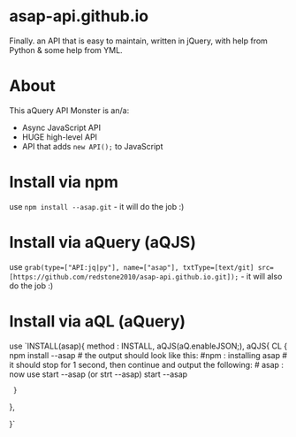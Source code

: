 # asap-api.github.io
Finally. an API that is easy to maintain, written in jQuery, with help from Python & some help from YML.
# About
This aQuery API Monster is an/a:
- Async JavaScript API
- HUGE high-level API
- API that adds `new API();` to JavaScript
# Install via npm
use `npm install --asap.git` - it will do the job :)
# Install via aQuery (aQJS)
use `grab(type=["API:jq|py"], name=["asap"], txtType=[text/git] src=[https://github.com/redstone2010/asap-api.github.io.git]);` - it will also do the job :)
# Install via aQL (aQuery)
use `INSTALL(asap){
  method : INSTALL,
  aQJS(aQ.enableJSON;),
  aQJS{
    CL {
      npm install --asap
      \# the output should look like this:
      \#npm : installing asap
      \# it should stop for 1 second, then continue and output the following:
      \# asap : now use start --asap (or strt --asap)
      start --asap
			
     }
		 
  },
	
}`
